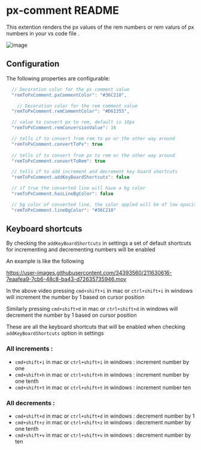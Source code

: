# px-comment README

This extention renders the px values of the rem numbers or rem valurs of px numbers in your vs code file . 

![image](https://user-images.githubusercontent.com/34393560/139572366-0f8a85f2-8558-44e0-90aa-5a054285638a.png)


## Configuration

The following properties are configurable:

```javascript
  // Decoration color for the px comment value
  "remToPxComment.pxCommentColor": "#36C210",

    // Decoration color for the rem comment value
  "remToPxComment.remCommentColor": "#D61355",

  // value to convert px to rem, default is 16px
  "remToPxComment.remConversionValue": 16

  // tells if to convert from rem to px or the other way around
  "remToPxComment.convertToPx": true
  
  // tells if to convert from px to rem or the other way around
  "remToPxComment.convertToRem": true

  // tells if to add increment and decrement key board shortcuts
  "remToPxComment.addKeyBoardShortcuts": false

  // if true the converted line will have a bg color
  "remToPxComment.hasLineBgColor": false

  // bg color of converted line, the color appled will be of low opacity
  "remToPxComment.lineBgColor": "#36C210"

```

## Keyboard shortcuts 

By checking the `addKeyBoardShortcuts` in settings a set of default shortcuts for incrementing and decrementing numbers will be enabled 

An example is like the following 

https://user-images.githubusercontent.com/34393560/211630616-7eaafea9-7cb6-48c8-ba43-d72635735946.mov

In the above video pressing `cmd+shift+i` in mac or `ctrl+shift+i` in windows will increment the number by 1 based on cursor position 

Similarly pressing `cmd+shift+d` in mac or `ctrl+shift+d` in windows will decrement the number by 1 based on cursor position 

These are all the keyboard shortcuts that will be enabled when checking `addKeyBoardShortcuts` option in settings

### All increments : 
- `cmd+shift+i` in mac or `ctrl+shift+i` in windows : increment number by one 
- `cmd+shift+h` in mac or `ctrl+shift+h` in windows : increment number by one tenth
- `cmd+shift+t` in mac or `ctrl+shift+t` in windows : increment number ten

### All decrements :
- `cmd+shift+d` in mac or `ctrl+shift+d` in windows : decrement number by 1
- `cmd+shift+z` in mac or `ctrl+shift+z` in windows : decrement number by one tenth
- `cmd+shift+v` in mac or `ctrl+shift+v` in windows : decrement number by ten








